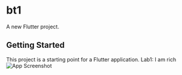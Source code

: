 # bt1

A new Flutter project.

## Getting Started

This project is a starting point for a Flutter application.
Lab1: I am rich
![App Screenshot]()




